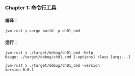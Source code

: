 ### Chapter 1: 命令行工具

#### 编译：

```shell
jvm-rust ❯ cargo build -p ch01_cmd
```

#### 运行：

```shell
jvm-rust ❯ ./target/debug/ch01_cmd -help
Usage: ./target/debug/ch01_cmd [-options] class [args...]

jvm-rust ❯ ./target/debug/ch01_cmd -version
version 0.0.1
```
